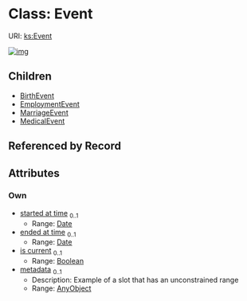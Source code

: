 
# Class: Event




URI: [ks:Event](https://w3id.org/linkml/tests/kitchen_sink/Event)


[![img](https://yuml.me/diagram/nofunky;dir:TB/class/[MedicalEvent],[MarriageEvent],[AnyObject]<metadata%200..1-++[Event&#124;started_at_time:date%20%3F;ended_at_time:date%20%3F;is_current:boolean%20%3F],[Event]^-[MedicalEvent],[Event]^-[MarriageEvent],[Event]^-[EmploymentEvent],[Event]^-[BirthEvent],[EmploymentEvent],[BirthEvent],[AnyObject])](https://yuml.me/diagram/nofunky;dir:TB/class/[MedicalEvent],[MarriageEvent],[AnyObject]<metadata%200..1-++[Event&#124;started_at_time:date%20%3F;ended_at_time:date%20%3F;is_current:boolean%20%3F],[Event]^-[MedicalEvent],[Event]^-[MarriageEvent],[Event]^-[EmploymentEvent],[Event]^-[BirthEvent],[EmploymentEvent],[BirthEvent],[AnyObject])

## Children

 * [BirthEvent](BirthEvent.md)
 * [EmploymentEvent](EmploymentEvent.md)
 * [MarriageEvent](MarriageEvent.md)
 * [MedicalEvent](MedicalEvent.md)

## Referenced by Record


## Attributes


### Own

 * [started at time](started_at_time.md)  <sub>0..1</sub>
     * Range: [Date](Date.md)
 * [ended at time](ended_at_time.md)  <sub>0..1</sub>
     * Range: [Date](Date.md)
 * [is current](is_current.md)  <sub>0..1</sub>
     * Range: [Boolean](Boolean.md)
 * [metadata](metadata.md)  <sub>0..1</sub>
     * Description: Example of a slot that has an unconstrained range
     * Range: [AnyObject](AnyObject.md)
